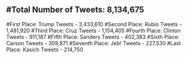 #Total Number of Tweets: 8,134,675 
---
#First Place: Trump Tweets - 3,433,610
#Second Place: Rubio Tweets - 1,481,920
#Third Place: Cruz Tweets - 1,154,405
#Fourth Place: Clinton Tweets - 911,187
#Fifth Place: Sanders Tweets - 402,383
#Sixth Place: Carson Tweets - 309,871
#Seventh Place: Jeb! Tweets - 227,530
#Last Place: Kasich Tweets - 214,750
